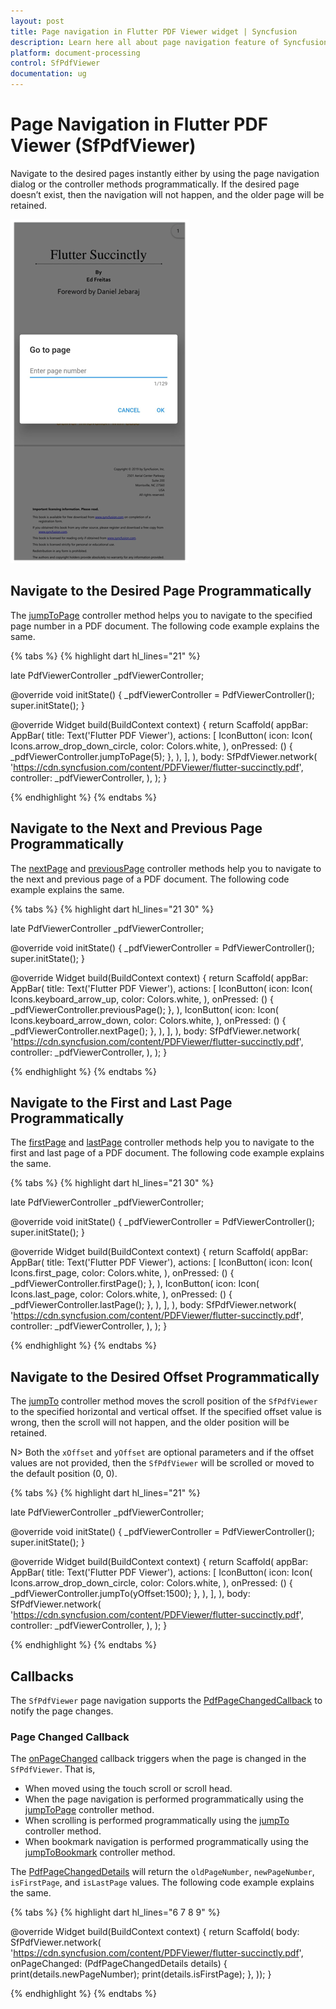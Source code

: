 ```yaml
---
layout: post
title: Page navigation in Flutter PDF Viewer widget | Syncfusion
description: Learn here all about page navigation feature of Syncfusion® Flutter PDF Viewer (SfPdfViewer) widget and more.
platform: document-processing
control: SfPdfViewer
documentation: ug
---
```


# Page Navigation in Flutter PDF Viewer (SfPdfViewer)

Navigate to the desired pages instantly either by using the page navigation dialog or the controller methods programmatically. If the desired page doesn’t exist, then the navigation will not happen, and the older page will be retained.

![Page navigation dialog](images/page-navigation/page_navigation_dialog.png)

## Navigate to the Desired Page Programmatically

The [jumpToPage](https://pub.dev/documentation/syncfusion_flutter_pdfviewer/latest/pdfviewer/PdfViewerController/jumpToPage.html) controller method helps you to navigate to the specified page number in a PDF document. The following code example explains the same.

{% tabs %}
{% highlight dart hl_lines="21" %}

late PdfViewerController _pdfViewerController;

@override
void initState() {
  _pdfViewerController = PdfViewerController();
  super.initState();
}

@override
Widget build(BuildContext context) {
  return Scaffold(
    appBar: AppBar(
      title: Text('Flutter PDF Viewer'),
      actions: <Widget>[
        IconButton(
          icon: Icon(
            Icons.arrow_drop_down_circle,
            color: Colors.white,
          ),
          onPressed: () {
            _pdfViewerController.jumpToPage(5);
          },
        ),
      ],
    ),
    body: SfPdfViewer.network(
      'https://cdn.syncfusion.com/content/PDFViewer/flutter-succinctly.pdf',
      controller: _pdfViewerController,
    ),
  );
}

{% endhighlight %}
{% endtabs %}

## Navigate to the Next and Previous Page Programmatically

The [nextPage](https://pub.dev/documentation/syncfusion_flutter_pdfviewer/latest/pdfviewer/PdfViewerController/nextPage.html) and [previousPage](https://pub.dev/documentation/syncfusion_flutter_pdfviewer/latest/pdfviewer/PdfViewerController/previousPage.html) controller methods help you to navigate to the next and previous page of a PDF document. The following code example explains the same.

{% tabs %}
{% highlight dart hl_lines="21 30" %}

late PdfViewerController _pdfViewerController;

@override
void initState() {
  _pdfViewerController = PdfViewerController();
  super.initState();
}

@override
Widget build(BuildContext context) {
  return Scaffold(
    appBar: AppBar(
      title: Text('Flutter PDF Viewer'),
      actions: <Widget>[
        IconButton(
          icon: Icon(
            Icons.keyboard_arrow_up,
            color: Colors.white,
          ),
          onPressed: () {
            _pdfViewerController.previousPage();
          },
        ),
        IconButton(
          icon: Icon(
            Icons.keyboard_arrow_down,
            color: Colors.white,
          ),
          onPressed: () {
            _pdfViewerController.nextPage();
          },
        ),
      ],
    ),
    body: SfPdfViewer.network(
      'https://cdn.syncfusion.com/content/PDFViewer/flutter-succinctly.pdf',
      controller: _pdfViewerController,
    ),
  );
}

{% endhighlight %}
{% endtabs %}

## Navigate to the First and Last Page Programmatically

The [firstPage](https://pub.dev/documentation/syncfusion_flutter_pdfviewer/latest/pdfviewer/PdfViewerController/firstPage.html) and [lastPage](https://pub.dev/documentation/syncfusion_flutter_pdfviewer/latest/pdfviewer/PdfViewerController/lastPage.html) controller methods help you to navigate to the first and last page of a PDF document. The following code example explains the same.

{% tabs %}
{% highlight dart hl_lines="21 30" %}

late PdfViewerController _pdfViewerController;

@override
void initState() {
  _pdfViewerController = PdfViewerController();
  super.initState();
}

@override
Widget build(BuildContext context) {
  return Scaffold(
    appBar: AppBar(
      title: Text('Flutter PDF Viewer'),
      actions: <Widget>[
        IconButton(
          icon: Icon(
            Icons.first_page,
            color: Colors.white,
          ),
          onPressed: () {
            _pdfViewerController.firstPage();
          },
        ),
        IconButton(
          icon: Icon(
            Icons.last_page,
            color: Colors.white,
          ),
          onPressed: () {
            _pdfViewerController.lastPage();
          },
        ),
      ],
    ),
    body: SfPdfViewer.network(
      'https://cdn.syncfusion.com/content/PDFViewer/flutter-succinctly.pdf',
      controller: _pdfViewerController,
    ),
  );
}

{% endhighlight %}
{% endtabs %}

## Navigate to the Desired Offset Programmatically

The [jumpTo](https://pub.dev/documentation/syncfusion_flutter_pdfviewer/latest/pdfviewer/PdfViewerController/jumpTo.html) controller method moves the scroll position of the `SfPdfViewer` to the specified horizontal and vertical offset. If the specified offset value is wrong, then the scroll will not happen, and the older position will be retained. 

N> Both the `xOffset` and `yOffset` are optional parameters and if the offset values are not provided, then the `SfPdfViewer` will be scrolled or moved to the default position (0, 0).

{% tabs %}
{% highlight dart hl_lines="21" %}

late PdfViewerController _pdfViewerController;

@override
void initState() {
  _pdfViewerController = PdfViewerController();
  super.initState();
}

@override
Widget build(BuildContext context) {
  return Scaffold(
    appBar: AppBar(
      title: Text('Flutter PDF Viewer'),
      actions: <Widget>[
        IconButton(
          icon: Icon(
            Icons.arrow_drop_down_circle,
            color: Colors.white,
          ),
          onPressed: () {
            _pdfViewerController.jumpTo(yOffset:1500);
          },
        ),
      ],
    ),
    body: SfPdfViewer.network(
      'https://cdn.syncfusion.com/content/PDFViewer/flutter-succinctly.pdf',
      controller: _pdfViewerController,
    ),
  );
}

{% endhighlight %}
{% endtabs %}

## Callbacks

The `SfPdfViewer` page navigation supports the [PdfPageChangedCallback](https://pub.dev/documentation/syncfusion_flutter_pdfviewer/latest/pdfviewer/PdfPageChangedCallback.html) to notify the page changes.

### Page Changed Callback

The [onPageChanged](https://pub.dev/documentation/syncfusion_flutter_pdfviewer/latest/pdfviewer/SfPdfViewer/onPageChanged.html) callback triggers when the page is changed in the `SfPdfViewer`. That is,

* When moved using the touch scroll or scroll head.
* When the page navigation is performed programmatically using the [jumpToPage](https://pub.dev/documentation/syncfusion_flutter_pdfviewer/latest/pdfviewer/PdfViewerController/jumpToPage.html) controller method.
* When scrolling is performed programmatically using the [jumpTo](https://pub.dev/documentation/syncfusion_flutter_pdfviewer/latest/pdfviewer/PdfViewerController/jumpTo.html) controller method.
* When bookmark navigation is performed programmatically using the [jumpToBookmark](https://pub.dev/documentation/syncfusion_flutter_pdfviewer/latest/pdfviewer/PdfViewerController/jumpToBookmark.html) controller method.

The [PdfPageChangedDetails](https://pub.dev/documentation/syncfusion_flutter_pdfviewer/latest/pdfviewer/PdfPageChangedDetails-class.html) will return the `oldPageNumber`, `newPageNumber`, `isFirstPage`, and `isLastPage` values. The following code example explains the same.

{% tabs %}
{% highlight dart hl_lines="6 7 8 9" %}

@override
Widget build(BuildContext context) {
  return Scaffold(
      body: SfPdfViewer.network(
    'https://cdn.syncfusion.com/content/PDFViewer/flutter-succinctly.pdf',
    onPageChanged: (PdfPageChangedDetails details) {
      print(details.newPageNumber);
      print(details.isFirstPage);
    },
  ));
}

{% endhighlight %}
{% endtabs %}